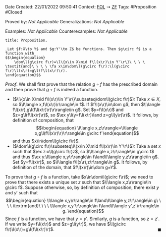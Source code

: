 <br />
<br />

Date Created: 22/01/2022 09:50:41
Context: [$\textrm{FOL}$](obsidian://open?file=First%20Order%20Logic)$\,\,\rightsquigarrow\,\,$[$\textrm{ZF}$](obsidian://open?file=Zermelo-Fraenkel%20Set%20Theory)
Tags: #Proposition #Closed 

Proved by: _Not Applicable_
Generalizations: _Not Applicable_

Examples: _Not Applicable_
Counterexamples: _Not Applicable_

``` ad-Proposition
title: Proposition.

_Let $f:X\to Y$ and $g:Y'\to Z$ be functions. Then $g\circ f$ is a function with_
$$\begin{equation}
    \dom\l(g\circ f\r)=\l\{x\in X\mid f\l(x\r)\in Y'\r\}\ \ \ \ \textit{and}\ \ \ \ \fa x\in\dom\l(g\circ f\r):\l(g\circ f\r)\l(x\r)=g\l(f\l(x\r)\r).
\end{equation}$$

```

_Proof_. We shall first prove that the relation $g\circ f$ has the prescribed domain and then prove that $g\circ f$ is indeed a function.
* ($\l\{x\in X\mid f\l(x\r)\in Y'\r\}\subseteq\dom\l(g\circ f\r)$): Take $x\in X$, so $\l\langle x,f\l(x\r)\r\rangle\in f$. If $f\l(x\r)\in\dom g$, then $\l\langle f\l(x\r),g\l(f\l(x\r)\r)\r\rangle\in g$. Set $y=f\l(x\r)$ and $z=g\l(f\l(x\r)\r)$, so $\ex y\l(y=f\l(x\r)\land z=g\l(y\r)\r)$. It follows, by definition of composition, that
$$\begin{equation}
    \l\langle x,z\r\rangle=\l\langle x,g\l(f\l(x\r)\r)\r\rangle\in g\circ f
\end{equation}$$
and thus $x\in\dom\l(g\circ f\r)$.
* ($\dom\l(g\circ f\r)\subseteq\l\{x\in X\mid f\l(x\r)\in Y'\r\}$): Take a set $x$ such that $\ex z:x\l(g\circ f\r)z$, so $\l\langle x,z\r\rangle\in g\circ f$ and thus $\ex y:\l\langle x,y\r\rangle\in f\land\l\langle y,z\r\rangle\in g$. Set $y=f\l(x\r)$, so $\l\langle f\l(x\r),z\r\rangle\in g$. It follows, by definition of the domain, that $f\l(x\r)\in\dom g=Y$.

To prove that $g\circ f$ is a function, take $x\in\dom\l(g\circ f\r)$; we need to prove that there exists a unique set $z$ such that $\l\langle x,z\r\rangle\in g\circ f$. Suppose otherwise, so, by definition of composition, there exist $y$ and $y'$ such that
$$\begin{equation}
    \l\langle x,y\r\rangle\in f\land\l\langle y,z\r\rangle\in g\ \ \ \ \textrm{and}\ \ \ \ \l\langle x,y'\r\rangle\in f\land\l\langle y',z'\r\rangle\in g.
\end{equation}$$
Since $f$ is a function, we have that $y=y'$. Similarly, $g$ is a function, so $z=z'$. If we write $y=f\l(x\r)$ and $z=g\l(y\r)$, we have $\l(g\circ f\r)\l(x\r)=g\l(f\l(x\r)\r)$.<span style="float:right;">$\blacksquare$</span>
